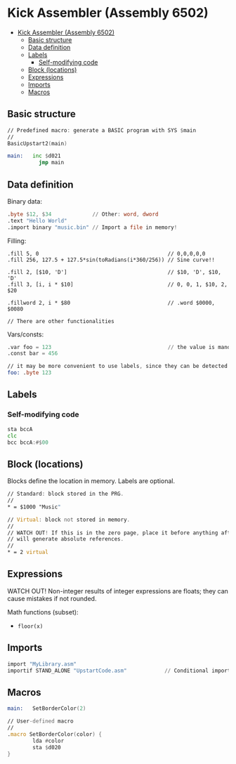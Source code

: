 # Kick Assembler (Assembly 6502)

- [Kick Assembler (Assembly 6502)](#kick-assembler-assembly-6502)
  - [Basic structure](#basic-structure)
  - [Data definition](#data-definition)
  - [Labels](#labels)
    - [Self-modifying code](#self-modifying-code)
  - [Block (locations)](#block-locations)
  - [Expressions](#expressions)
  - [Imports](#imports)
  - [Macros](#macros)

## Basic structure

```asm
// Predefined macro: generate a BASIC program with SYS $main
//
BasicUpstart2(main)

main:   inc $d021
	      jmp main
```

## Data definition

Binary data:

```asm
.byte $12, $34             // Other: word, dword
.text "Hello World"
.import binary "music.bin" // Import a file in memory!
```

Filling:

```
.fill 5, 0                                         // 0,0,0,0,0
.fill 256, 127.5 + 127.5*sin(toRadians(i*360/256)) // Sine curve!!

.fill 2, [$10, 'D']                                // $10, 'D', $10, 'D'
.fill 3, [i, i * $10]                              // 0, 0, 1, $10, 2, $20

.fillword 2, i * $80                               // .word $0000, $0080

// There are other functionalities
```

Vars/consts:

```asm
.var foo = 123                                     // the value is mandatory
.const bar = 456

// it may be more convenient to use labels, since they can be detected by some debuggers
foo: .byte 123
```

## Labels

### Self-modifying code

```asm
sta bccA
clc
bcc bccA:#$00
```

## Block (locations)

Blocks define the location in memory. Labels are optional.

```asm
// Standard: block stored in the PRG.
//
* = $1000 "Music"

// Virtual: block not stored in memory.
//
// WATCH OUT! If this is in the zero page, place it before anything after the ZP, otherwise, the assembler
// will generate absolute references.
//
* = 2 virtual
```

## Expressions

WATCH OUT! Non-integer results of integer expressions are floats; they can cause mistakes if not rounded.

Math functions (subset):

- `floor(x)`

## Imports

```asm
import "MyLibrary.asm"
importif STAND_ALONE "UpstartCode.asm"            // Conditional import
```

## Macros

```asm
main:   SetBorderColor(2)

// User-defined macro
//
.macro SetBorderColor(color) {
        lda #color
        sta $d020
}
```

